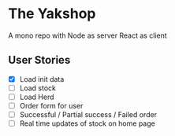 # The Yakshop

A mono repo with Node as server React as client

## User Stories

- [x] Load init data
- [ ] Load stock
- [ ] Load Herd
- [ ] Order form for user
- [ ] Successful / Partial success / Failed order
- [ ] Real time updates of stock on home page

